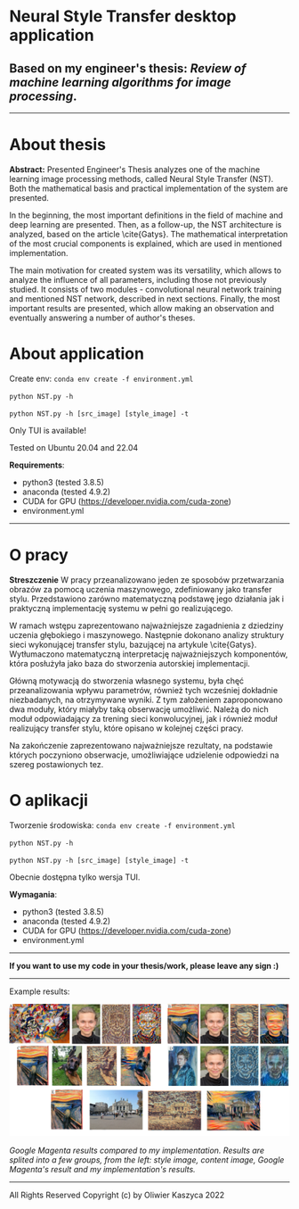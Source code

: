 # Neural Style Transfer desktop application
## Based on my engineer's thesis: *Review of machine learning algorithms for image processing*.
---
# About thesis

**Abstract:** Presented Engineer's Thesis analyzes one of the machine learning image processing methods, called Neural Style Transfer (NST). Both the mathematical basis and practical implementation of the system are presented.

In the beginning, the most important definitions in the field of machine and deep learning are presented. Then, as a follow-up, the NST architecture is analyzed, based on the article \cite{Gatys}. The mathematical interpretation of the most crucial components is explained, which are used in mentioned implementation.

The main motivation for created system was its versatility, which allows to analyze the influence of all parameters, including those not previously studied. It consists of two modules - convolutional neural network training and mentioned NST network, described in next sections.
Finally, the most important results are presented, which allow making an observation and eventually answering a number of author's theses. 

# About application

Create env: `conda env create -f environment.yml`


`python NST.py -h`

`python NST.py -h [src_image] [style_image] -t`

Only TUI is available!

Tested on Ubuntu 20.04 and 22.04 

**Requirements**:
 - python3 (tested 3.8.5)
 - anaconda (tested 4.9.2)
 - CUDA for GPU (https://developer.nvidia.com/cuda-zone)
 - environment.yml
 
___

# O pracy

**Streszczenie** W pracy przeanalizowano jeden ze sposobów przetwarzania obrazów za pomocą uczenia maszynowego, zdefiniowany jako transfer stylu. Przedstawiono zarówno matematyczną podstawę jego działania jak i praktyczną implementację systemu w pełni go realizującego. 

W ramach wstępu zaprezentowano najważniejsze zagadnienia z dziedziny uczenia głębokiego i maszynowego. Następnie dokonano analizy struktury sieci wykonującej transfer stylu, bazującej na artykule \cite{Gatys}. Wytłumaczono matematyczną interpretację najważniejszych komponentów, która posłużyła jako baza do stworzenia autorskiej implementacji.

Główną motywacją do stworzenia własnego systemu, była chęć przeanalizowania wpływu parametrów, również tych wcześniej dokładnie niezbadanych, na otrzymywane wyniki. Z tym założeniem zaproponowano dwa moduły, który miałyby taką obserwację umożliwić. Należą do nich moduł odpowiadający za trening sieci konwolucyjnej, jak i również moduł realizujący transfer stylu, które opisano w kolejnej części pracy.

Na zakończenie zaprezentowano najważniejsze rezultaty, na podstawie których poczyniono obserwacje, umożliwiające udzielenie odpowiedzi na szereg postawionych tez. 

# O aplikacji

Tworzenie środowiska: `conda env create -f environment.yml`

`python NST.py -h`

`python NST.py -h [src_image] [style_image] -t`

Obecnie dostępna tylko wersja TUI.

**Wymagania**:
 - python3 (tested 3.8.5)
 - anaconda (tested 4.9.2)
 - CUDA for GPU (https://developer.nvidia.com/cuda-zone)
 - environment.yml

---
**If you want to use my code in your thesis/work, please leave any sign :)**
___


Example results:

![image](results/magenta-comp.png)

*Google Magenta results compared to my implementation. Results are splited into a few groups, from the left: style image, content image, Google Magenta's result and my implementation's results.*

___

All Rights Reserved
Copyright (c) by Oliwier Kaszyca 2022
